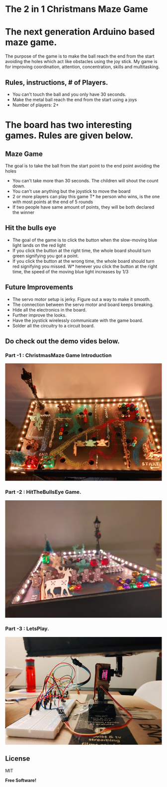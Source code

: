 # The 2 in 1 Christmans Maze Game
# The next generation Arduino based maze game.

The purpose of the game is to make the ball reach the end from the start avoiding the holes which act like obstacles using the joy stick. My game is for improving coordination, attention, concentration, skills and multitasking.

## Rules, instructions, # of Players.
* You can’t touch the ball and you only have 30 seconds.
* Make the metal ball reach the end from the start using a joys
* Number of players: 2+

# The board has two interesting games. Rules are given below.
## Maze Game
The goal is to take the ball from the start point to the end point avoiding the holes
* You can’t take more than 30 seconds. The children will shout the count down.
* You can’t use anything but the joystick to move the board
* 2 or more players can play this game
T* he person who wins, is the one with most points at the end of 5 rounds
* If two people have same amount of points, they will be both declared the winner
## Hit the bulls eye
* The goal of the game is to click the button when the slow-moving blue light lands on the red light
* If you click the button at the right time, the whole board should turn green signifying you got a point.
* If you click the button at the wrong time, the whole board should turn red signifying you missed.
W* henever you click the button at the right time, the speed of the moving blue light increases by 1/3

## Future Improvements
* The servo motor setup is jerky. Figure out a way to make it smooth.
* The connection between the servo motor and board keeps breaking.
* Hide all the electronics in the board.
* Further improve the looks.
* Have the joystick wirelessly communicate with the game board.
* Solder all the circuitry to a circuit board.

## Do check out the demo vides below. 
### Part -1 : ChristmasMaze Game Introduction 
[![Demo Video - Part-1](https://github.com/ramsharan072011/christmasMaze/blob/main/images/GoldenLight-H-Maze.jpeg)](https://www.youtube.com/watch?v=Uhpki5dnHLM)
### Part -2 :  HitTheBullsEye Game.
[![Demo Video - Part-2](https://github.com/ramsharan072011/christmasMaze/blob/main/images/SolverLight-V-Maze.jpeg)](https://www.youtube.com/watch?v=_kue688oZ6M)
### Part -3 : LetsPlay.
[![Demo Video - Part-3](https://github.com/ramsharan072011/christmasMaze/blob/main/images/MazeGame-Internal-Servo.jpeg)](https://www.youtube.com/watch?v=SBt3i6L18CU)

## License

MIT

**Free Software!**
